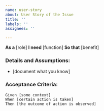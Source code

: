```yaml
---
name: user-story
about: User Story of the Issue
title: ''
labels: ''
assignees: ''

---
```


**As a** [role]
**I need** [function]
**So that** [benefit]

### Details and Assumptions:
 * [document what you know]
### Acceptance Criteria:

```
Given [some context]
When [certain action is taken]
Then [the outcome of action is observed]
```
